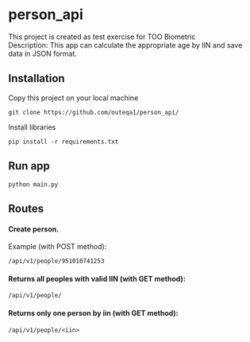 # person_api

This project is created as test exercise for ТОО Biometric<br>
Description:
This app can calculate the appropriate age by IIN and save data in JSON format.

## Installation

Copy this project on your local machine

```
git clone https://github.com/outeqa1/person_api/
```

Install libraries

```
pip install -r requirements.txt
```

## Run app

```
python main.py
```

## Routes

#### Create person.

Example (with POST method):

```
/api/v1/people/951010741253
```

#### Returns all peoples with valid IIN (with GET method):

```
/api/v1/people/
```

#### Returns only one person by iin (with GET method):

```
/api/v1/people/<iin>
```
